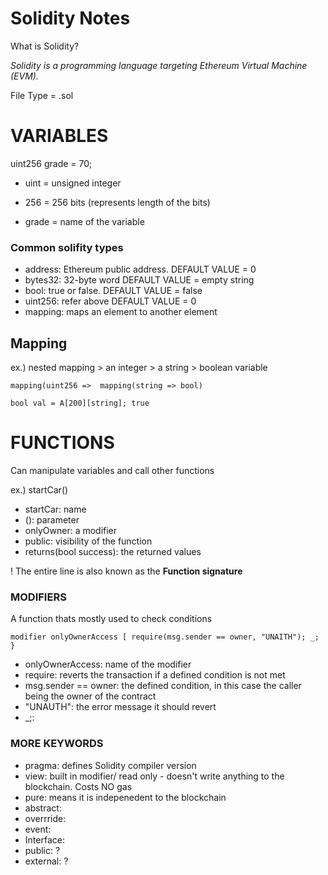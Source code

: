 # Solidity Notes

What is Solidity?

*Solidity is a programming language targeting Ethereum Virtual Machine (EVM).*

File Type = .sol

# VARIABLES

uint256 grade = 70;

* uint = unsigned integer

* 256 = 256 bits (represents length of the bits)

* grade = name of the variable


### Common solifity types
* address: Ethereum public address.  DEFAULT VALUE = 0
* bytes32: 32-byte word DEFAULT VALUE = empty string
* bool: true or false. DEFAULT VALUE = false
* uint256: refer above DEFAULT VALUE = 0
* mapping: maps an element to another element


## Mapping

ex.) nested mapping > an integer > a string > boolean variable

`
mapping(uint256 => 
mapping(string => bool)
`

`
bool val = A[200][string]; true
`

# FUNCTIONS
Can manipulate variables and call other functions

ex.) 
startCar()
* startCar: name
* (): parameter
* onlyOwner: a modifier
* public: visibility of the function
* returns(bool success): the returned values

! The entire line is also known as the **Function signature**

### MODIFIERS

A function thats mostly used to check conditions

`
modifier onlyOwnerAccess [ require(msg.sender == owner, "UNAITH"); _; }
`
* onlyOwnerAccess: name of the modifier
* require: reverts the transaction if a defined condition is not met
* msg.sender == owner: the defined condition, in this case the caller being the owner of the contract
* "UNAUTH": the error message it should revert
* _;:

### MORE KEYWORDS
* pragma: defines Solidity compiler version
* view: built in modifier/ read only - doesn't write anything to the blockchain. Costs NO gas
* pure: means it is indepenedent to the blockchain
* abstract:
* overrride:
* event:
* Interface:
* public: ?
* external: ?


